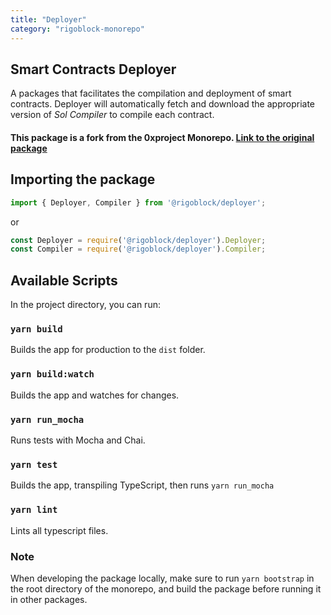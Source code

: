 ```yaml
---
title: "Deployer"
category: "rigoblock-monorepo"
---
```


## Smart Contracts Deployer

A packages that facilitates the compilation and deployment of smart contracts. Deployer will automatically fetch and download the appropriate version of _Sol Compiler_ to compile each contract.

#### This package is a fork from the 0xproject Monorepo. [Link to the original package](https://github.com/0xProject/0x-monorepo/tree/d08bfbf7054d0d98680daab3d1fdc0ac878dcc16/packages/deployer)

## Importing the package

```javascript
import { Deployer, Compiler } from '@rigoblock/deployer';
```

or

```javascript
const Deployer = require('@rigoblock/deployer').Deployer;
const Compiler = require('@rigoblock/deployer').Compiler;
```


## Available Scripts

In the project directory, you can run:

### `yarn build`
Builds the app for production to the `dist` folder.

### `yarn build:watch`
Builds the app and watches for changes.

### `yarn run_mocha`
Runs tests with Mocha and Chai.

### `yarn test`
Builds the app, transpiling TypeScript, then runs `yarn run_mocha`

### `yarn lint`
Lints all typescript files.


### Note

When developing the package locally, make sure to run `yarn bootstrap` in the root directory of the monorepo, and build the package before running it in other packages.

